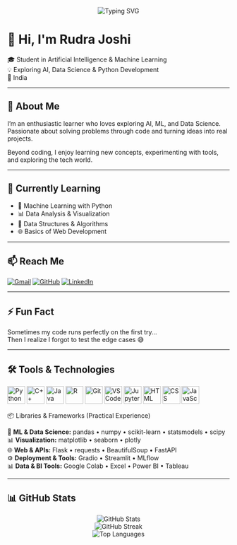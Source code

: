 <!-- Typing Animation -->
<p align="center">
  <img src="https://readme-typing-svg.demolab.com?font=Fira+Code&pause=1000&center=true&width=435&lines=Hi%2C+I'm+Rudra+Joshi!;AI+%26+ML+Enthusiast;Python+%7C+Data+Science+%7C+Explorer;Always+Learning+Something+New" alt="Typing SVG" />
</p>

# 👋 Hi, I'm Rudra Joshi

🎓 Student in Artificial Intelligence & Machine Learning  
💡 Exploring AI, Data Science & Python Development  
📍 India  

---

## 🚀 About Me

I’m an enthusiastic learner who loves exploring AI, ML, and Data Science.  
Passionate about solving problems through code and turning ideas into real projects.  

Beyond coding, I enjoy learning new concepts, experimenting with tools, and exploring the tech world.

---

## 🌱 Currently Learning

- 🤖 Machine Learning with Python  
- 📊 Data Analysis & Visualization  
- 🧠 Data Structures & Algorithms  
- 🌐 Basics of Web Development  

---

## 📫 Reach Me

[![Gmail](https://img.shields.io/badge/-Gmail-D14836?style=flat&logo=gmail&logoColor=white)](mailto:your-email@gmail.com)
[![GitHub](https://img.shields.io/badge/-GitHub-181717?style=flat&logo=github&logoColor=white)](https://github.com/your-github-username)
[![LinkedIn](https://img.shields.io/badge/-LinkedIn-0A66C2?style=flat&logo=linkedin&logoColor=white)](https://www.linkedin.com/in/your-linkedin-id)

---

## ⚡ Fun Fact

Sometimes my code runs perfectly on the first try...  
Then I realize I forgot to test the edge cases 😅

---

## 🛠 Tools & Technologies

<p align="left">
  <img src="https://cdn.jsdelivr.net/gh/devicons/devicon/icons/python/python-original.svg" alt="Python" width="40" />
  <img src="https://cdn.jsdelivr.net/gh/devicons/devicon/icons/cplusplus/cplusplus-original.svg" alt="C++" width="40" />
  <img src="https://cdn.jsdelivr.net/gh/devicons/devicon/icons/java/java-original.svg" alt="Java" width="40" />
  <img src="https://cdn.jsdelivr.net/gh/devicons/devicon/icons/r/r-original.svg" alt="R" width="40" />
  <img src="https://cdn.jsdelivr.net/gh/devicons/devicon/icons/git/git-original.svg" alt="Git" width="40" />
  <img src="https://cdn.jsdelivr.net/gh/devicons/devicon/icons/vscode/vscode-original.svg" alt="VS Code" width="40" />
  <img src="https://cdn.jsdelivr.net/gh/devicons/devicon/icons/jupyter/jupyter-original.svg" alt="Jupyter" width="40" />
  <img src="https://cdn.jsdelivr.net/gh/devicons/devicon/icons/html5/html5-original.svg" alt="HTML" width="40" />
  <img src="https://cdn.jsdelivr.net/gh/devicons/devicon/icons/css3/css3-original.svg" alt="CSS" width="40" />
  <img src="https://cdn.jsdelivr.net/gh/devicons/devicon/icons/javascript/javascript-original.svg" alt="JavaScript" width="40" />
</p>

📦 Libraries & Frameworks (Practical Experience)

🧠 **ML & Data Science:** pandas • numpy • scikit-learn • statsmodels • scipy  
📊 **Visualization:** matplotlib • seaborn • plotly  
🌐 **Web & APIs:** Flask • requests • BeautifulSoup • FastAPI  
⚙ **Deployment & Tools:** Gradio • Streamlit • MLflow  
📊 **Data & BI Tools:** Google Colab • Excel • Power BI • Tableau  

---

## 📊 GitHub Stats

<p align="center">
  <img src="https://github-readme-stats.vercel.app/api?username=your-github-username&show_icons=true&theme=tokyonight" alt="GitHub Stats" />
  <br />
  <img src="https://github-readme-streak-stats.herokuapp.com/?user=your-github-username&theme=tokyonight" alt="GitHub Streak" />
  <br />
  <img src="https://github-readme-stats.vercel.app/api/top-langs/?username=your-github-username&layout=compact&theme=tokyonight" alt="Top Languages" />
</p>
